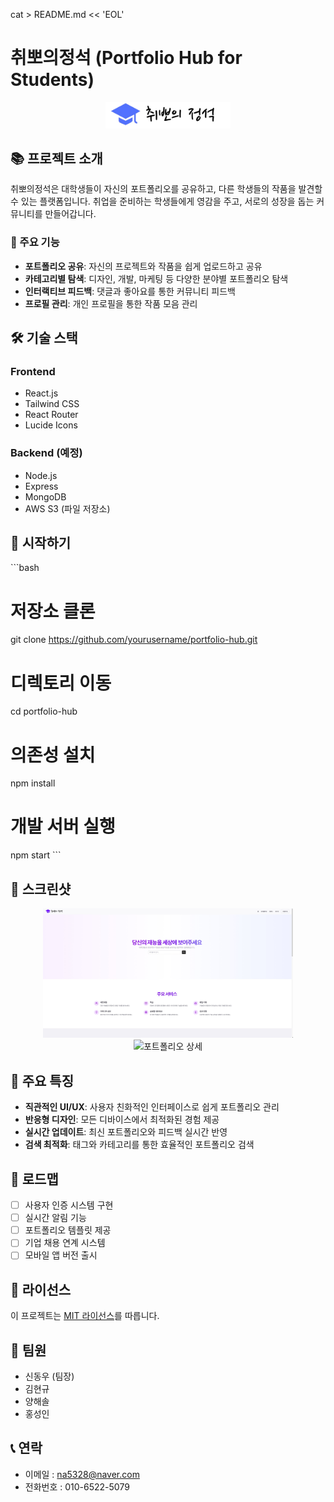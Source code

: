 cat > README.md << 'EOL'
# 취뽀의정석 (Portfolio Hub for Students)

<p align="center">
  <img src="./src/assets/chippo_logo.png" alt="취뽀의정석 로고" width="200"/>
</p>

## 📚 프로젝트 소개

취뽀의정석은 대학생들이 자신의 포트폴리오를 공유하고, 다른 학생들의 작품을 발견할 수 있는 플랫폼입니다. 취업을 준비하는 학생들에게 영감을 주고, 서로의 성장을 돕는 커뮤니티를 만들어갑니다.

### 🎯 주요 기능

- **포트폴리오 공유**: 자신의 프로젝트와 작품을 쉽게 업로드하고 공유
- **카테고리별 탐색**: 디자인, 개발, 마케팅 등 다양한 분야별 포트폴리오 탐색
- **인터랙티브 피드백**: 댓글과 좋아요를 통한 커뮤니티 피드백
- **프로필 관리**: 개인 프로필을 통한 작품 모음 관리

## 🛠 기술 스택

### Frontend
- React.js
- Tailwind CSS
- React Router
- Lucide Icons

### Backend (예정)
- Node.js
- Express
- MongoDB
- AWS S3 (파일 저장소)

## 🚀 시작하기

\`\`\`bash
# 저장소 클론
git clone https://github.com/yourusername/portfolio-hub.git

# 디렉토리 이동
cd portfolio-hub

# 의존성 설치
npm install

# 개발 서버 실행
npm start
\`\`\`

## 📱 스크린샷

<p align="center">
  <img src="./src/assets/pageScrinShot/메인페이지.jpeg" alt="메인 페이지" width="400"/>
  <img src="./src/assets/pageScrinShot/포트폴리오상세.jpeg" alt="포트폴리오 상세" width="400"/>
</p>

## 🎨 주요 특징

- **직관적인 UI/UX**: 사용자 친화적인 인터페이스로 쉽게 포트폴리오 관리
- **반응형 디자인**: 모든 디바이스에서 최적화된 경험 제공
- **실시간 업데이트**: 최신 포트폴리오와 피드백 실시간 반영
- **검색 최적화**: 태그와 카테고리를 통한 효율적인 포트폴리오 검색

## 🌟 로드맵

- [ ] 사용자 인증 시스템 구현
- [ ] 실시간 알림 기능
- [ ] 포트폴리오 템플릿 제공
- [ ] 기업 채용 연계 시스템
- [ ] 모바일 앱 버전 출시

## 📝 라이선스

이 프로젝트는 [MIT 라이선스](LICENSE)를 따릅니다.

## 👥 팀원
- 신동우 (팀장)
- 김현규
- 양해솔
- 홍성인

## 📞 연락
- 이메일 : na5328@naver.com
- 전화번호 : 010-6522-5079

